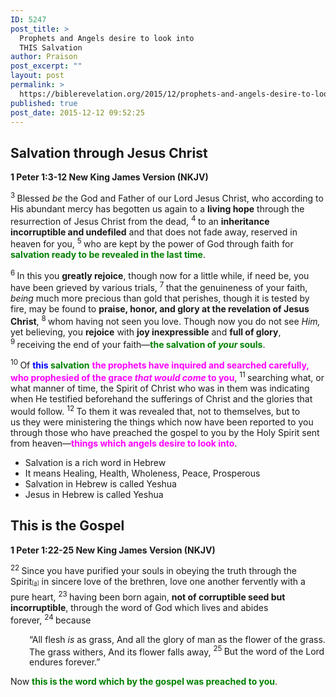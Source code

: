 ```yaml
---
ID: 5247
post_title: >
  Prophets and Angels desire to look into
  THIS Salvation
author: Praison
post_excerpt: ""
layout: post
permalink: >
  https://biblerevelation.org/2015/12/prophets-and-angels-desire-to-look-into-this-salvation/
published: true
post_date: 2015-12-12 09:52:25
---
```

<h2 class="passage-display"><strong>Salvation through Jesus Christ</strong></h2>
<p class="passage-display"><strong><span class="passage-display-bcv">1 Peter 1:3-12
</span><span class="passage-display-version">New King James Version (NKJV)</span></strong></p>
<span class="text 1Pet-1-3"><sup class="versenum">3 </sup>Blessed <i>be</i> the God and Father of our Lord Jesus Christ, who according to His abundant mercy has begotten us again to a <strong>living hope</strong> through the resurrection of Jesus Christ from the dead, </span><span id="en-NKJV-30379" class="text 1Pet-1-4"><sup class="versenum">4 </sup>to an <strong>inheritance incorruptible and undefiled</strong> and that does not fade away, reserved in heaven for you, </span><span id="en-NKJV-30380" class="text 1Pet-1-5"><sup class="versenum">5 </sup>who are kept by the power of God through faith for <span style="color: #008000;"><strong>salvation ready to be revealed in the last time</strong></span>.</span>

<span id="en-NKJV-30381" class="text 1Pet-1-6"><sup class="versenum">6 </sup>In this you <strong>greatly rejoice</strong>, though now for a little while, if need be, you have been grieved by various trials, </span><span id="en-NKJV-30382" class="text 1Pet-1-7"><sup class="versenum">7 </sup>that the genuineness of your faith, <i>being</i> much more precious than gold that perishes, though it is tested by fire, may be found to <strong>praise, honor, and glory at the revelation of Jesus Christ</strong>, </span><span id="en-NKJV-30383" class="text 1Pet-1-8"><sup class="versenum">8 </sup>whom having not seen you love. Though now you do not see <i>Him,</i> yet believing, you <strong>rejoice</strong> with <strong>joy inexpressible</strong> and <strong>full of glory</strong>, </span><span id="en-NKJV-30384" class="text 1Pet-1-9"><sup class="versenum">9 </sup>receiving the end of your faith—<span style="color: #008000;"><strong>the salvation of <i>your</i> souls</strong></span>.</span>

<span id="en-NKJV-30385" class="text 1Pet-1-10"><sup class="versenum">10 </sup>Of <span style="color: #008000;"><strong><span style="color: #0000ff;">this</span> salvation</strong></span> <strong><span style="color: #ff00ff;">the prophets have inquired and searched carefully, who prophesied of the grace <i>that would come</i> to you</span></strong>, </span><span id="en-NKJV-30386" class="text 1Pet-1-11"><sup class="versenum">11 </sup>searching what, or what manner of time, the Spirit of Christ who was in them was indicating when He testified beforehand the sufferings of Christ and the glories that would follow. </span><span id="en-NKJV-30387" class="text 1Pet-1-12"><sup class="versenum">12 </sup>To them it was revealed that, not to themselves, but to us they were ministering the things which now have been reported to you through those who have preached the gospel to you by the Holy Spirit sent from heaven—<span style="color: #ff00ff;"><strong>things which angels desire to look into</strong></span>.</span>
<ul>
	<li>Salvation is a rich word in Hebrew</li>
	<li>It means Healing, Health, Wholeness, Peace, Prosperous</li>
	<li>Salvation in Hebrew is called Yeshua</li>
	<li>Jesus in Hebrew is called Yeshua</li>
</ul>
<h2 class="passage-display"><strong>This is the Gospel</strong></h2>
<p class="passage-display"><strong><span class="passage-display-bcv">1 Peter 1:22-25
</span><span class="passage-display-version">New King James Version (NKJV)</span></strong></p>
<span class="text 1Pet-1-22"><sup class="versenum">22 </sup>Since you have purified your souls in obeying the truth through the Spirit<sup class="footnote" style="box-sizing: border-box; font-size: 0.625em; line-height: 22px; position: relative; vertical-align: top; top: 0px;" data-fn="#fen-NKJV-30397a" data-link="[&lt;a href=&quot;#fen-NKJV-30397a&quot; title=&quot;See footnote a&quot;&gt;a&lt;/a&gt;]">[<a title="See footnote a" href="https://www.biblegateway.com/passage/?search=1+Peter+1%3A22-25&amp;version=NKJV#fen-NKJV-30397a">a</a>]</sup> in sincere love of the brethren, love one another fervently with a pure heart, </span><span id="en-NKJV-30398" class="text 1Pet-1-23"><sup class="versenum">23 </sup>having been born again, <strong>not of corruptible seed but incorruptible</strong>, through the word of God which lives and abides forever, </span><span id="en-NKJV-30399" class="text 1Pet-1-24"><sup class="versenum">24 </sup>because</span>
<div class="poetry top-1">
<p class="line" style="padding-left: 30px;"><span class="text 1Pet-1-24"><span class="oblique">“All flesh</span> <i>is</i> <span class="oblique">as grass,</span></span>
<span class="text 1Pet-1-24"><span class="oblique">And all the glory of man</span> <span class="oblique">as the flower of the grass.</span></span>
<span class="text 1Pet-1-24"><span class="oblique">The grass withers,</span></span>
<span class="text 1Pet-1-24"><span class="oblique">And its flower falls away,</span></span>
<span id="en-NKJV-30400" class="text 1Pet-1-25"><sup class="versenum">25 </sup><span class="oblique">But the word of the <span class="small-caps">Lord</span> endures forever.”</span></span></p>

</div>
<p class="first-line-none top-1"><span class="text 1Pet-1-25">Now <span style="color: #008000;"><strong>this is the word which by the gospel was preached to you</strong></span>.</span></p>